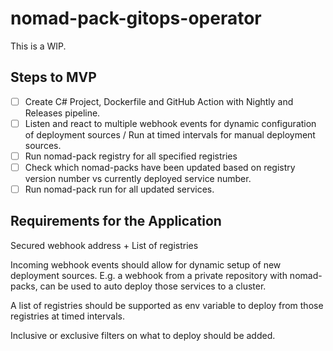 # nomad-pack-gitops-operator

This is a WIP.

## Steps to MVP

- [ ] Create C# Project, Dockerfile and GitHub Action with Nightly and Releases pipeline. 
- [ ] Listen and react to multiple webhook events for dynamic configuration of deployment sources / Run at timed intervals for manual deployment sources.
- [ ] Run nomad-pack registry for all specified registries
- [ ] Check which nomad-packs have been updated based on registry version number vs currently deployed service number.
- [ ] Run nomad-pack run for all updated services.

## Requirements for the Application

Secured webhook address + List of registries

Incoming webhook events should allow for dynamic setup of new deployment sources. E.g. a webhook from a private repository with nomad-packs, can be used to auto deploy those services to a cluster.

A list of registries should be supported as env variable to deploy from those registries at timed intervals.

Inclusive or exclusive filters on what to deploy should be added.

